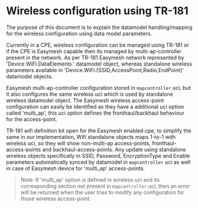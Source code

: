 # Wireless configuration using TR-181

The purpose of this document is to explain the datamodel handling/mapping for the wireless configuration using data model parameters.

Currently in a CPE, wireless configuration can be managed using TR-181 or if the CPE is Easymesh capable then its managed by multi-ap-controller present in the network. As per TR-181 Easymesh network represented by 'Device.WiFi.DataElements.' datamodel object, whereas standalone wireless parameters available in 'Device.WiFi.{SSID,AccessPoint,Radio,EndPoint}' datamodel objects.

Easymesh multi-ap-controller configuration stored in `mapcontroller` uci, but it also configures the same wireless uci which is used by standalone wireless datamodel object. The Easymesh wireless access-point configuration can easily be identified as they have a additional uci option called 'multi_ap', this uci option defines the fronthaul/backhaul behaviour for the access-point.

TR-181 wifi definition bit open for the Easymesh enabled cpe, to simplify the same in our implementation, Wifi standalone objects maps 1-to-1 with wireless uci, so they will show non-multi-ap access-points, fronthaul-access-points and backhaul-access-points. Any update using standalone wireless objects specifically in SSID, Password, EncryptionType and Enable parameters automatically synced by datamodel in `mapcontroller` uci as well in case of Easymesh device for 'multi_ap' access-points.

> Note: If 'multi_ap' option is defined in wireless uci and its corresponding section not present in `mapcontroller` uci, then an error will be returned when the user tries to modify any configuration for those wireless access-point.
